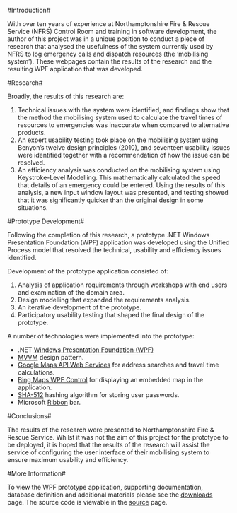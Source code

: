 #Introduction#

With over ten years of experience at Northamptonshire Fire & Rescue Service (NFRS) Control Room and training in software development, the author of this project was in a unique position to conduct a piece of research that analysed the usefulness of the system currently used by NFRS to log emergency calls and dispatch resources (the ‘mobilising system’).  These webpages contain the results of the research and the resulting WPF application that was developed.

#Research#

Broadly, the results of this research are:

1. Technical issues with the system were identified, and findings show that the method the mobilising system used to calculate the travel times of resources to emergencies was inaccurate when compared to alternative products.  
2. An expert usability testing took place on the mobilising system using Benyon’s twelve design principles (2010), and seventeen usability issues were identified together with a recommendation of how the issue can be resolved.
3. An efficiency analysis was conducted on the mobilising system using Keystroke-Level Modelling.  This mathematically calculated the speed that details of an emergency could be entered.  Using the results of this analysis, a new input window layout was presented, and testing showed that it was significantly quicker than the original design in some situations. 

#Prototype Development#

Following the completion of this research, a prototype .NET Windows Presentation Foundation (WPF) application was developed using the Unified Process model that resolved the technical, usability and efficiency issues identified.

Development of the prototype application consisted of:

1. Analysis of application requirements through workshops with end users and examination of the domain area. 
2. Design modelling that expanded the requirements analysis.
3. An iterative development of the prototype.
4. Participatory usability testing that shaped the final design of the prototype.

A number of technologies were implemented into the prototype:

- .NET [Windows Presentation Foundation (WPF)](http://msdn.microsoft.com/en-us/library/ms754130(v=vs.110).aspx)
- [MVVM](http://en.wikipedia.org/wiki/Model_View_ViewModel) design pattern.
- [Google Maps API Web Services](https://developers.google.com/maps/documentation/webservices/) for address searches and travel time calculations.
- [Bing Maps WPF Control](http://msdn.microsoft.com/en-GB/library/hh750210.aspx) for displaying an embedded map in the application.
- [SHA-512](http://en.wikipedia.org/wiki/SHA-2) hashing algorithm for storing user passwords.
- Microsoft [Ribbon](http://msdn.microsoft.com/en-us/library/ff799534(v=vs.110).aspx) bar.

#Conclusions#

The results of the research were presented to Northamptonshire Fire & Rescue Service.  Whilst it was not the aim of this project for the prototype to be deployed, it is hoped that the results of the research will assist the service of configuring the user interface of their mobilising system to ensure maximum usability and efficiency.

#More Information#

To view the WPF prototype application, supporting documentation, database definition and additional materials please see the [downloads](https://bitbucket.org/sstanford/optimising-fire-service-emergency-call-handling-and-resource/downloads) page.  The source code is viewable in the [source](https://bitbucket.org/sstanford/optimising-fire-service-emergency-call-handling-and-resource/src) page.